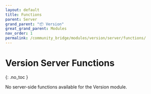 ```yaml
---
layout: default
title: Functions
parent: Server
grand_parent: "📦 Version"
great_grand_parent: Modules
nav_order: 1
permalink: /community_bridge/modules/version/server/functions/
---
```


# Version Server Functions
{: .no_toc }

No server-side functions available for the Version module.